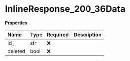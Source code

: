 # InlineResponse_200_36Data

**Properties**

| Name    | Type | Required | Description |
| :------ | :--- | :------- | :---------- |
| id\_    | str  | ❌       |             |
| deleted | bool | ❌       |             |
